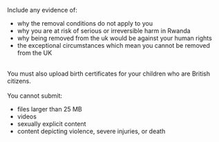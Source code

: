 Include any evidence of:
  - why the removal conditions do not apply to you
  - why you are at risk of serious or irreversible harm in Rwanda
  - why being removed from the uk would be against your human rights
  - the exceptional circumstances which mean you cannot be removed from the UK
<br/><br/>

You must also upload birth certificates for your children who are British citizens.
<br/><br/>
You cannot submit: 
- files larger than 25 MB
- videos
- sexually explicit content
- content depicting violence, severe injuries, or death